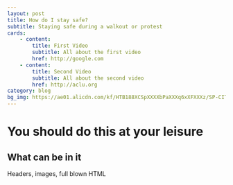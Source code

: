 ```yaml
---
layout: post
title: How do I stay safe?
subtitle: Staying safe during a walkout or protest
cards:
    - content:
        title: First Video
        subtitle: All about the first video
        href: http://google.com
    - content:
        title: Second Video
        subtitle: All about the second video
        href: http://aclu.org
category: blog
bg_img: https://ae01.alicdn.com/kf/HTB188XCSpXXXXbPaXXXq6xXFXXXz/SP-CITY-New-Colored-Ball-Cute-Socks-Women-Fashion-Winter-Warm-Short-Socks-Japan-Style-Popular.jpg_640x640.jpgÍ
---
```


You should do this at your leisure
==================================

## What can be in it

Headers, images, full blown HTML
